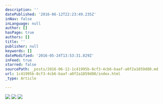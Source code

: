 ```yaml
---
description: ''
datePublished: '2016-06-12T22:23:49.235Z'
inNav: false
inLanguage: null
author: []
hasPage: true
authors: []
title: ''
publisher: null
keywords: []
dateModified: '2016-05-24T13:53:31.829Z'
inFeed: true
starred: false
sourcePath: _posts/2016-06-12-1c41995b-8cf3-4cb6-baaf-a0f2a1859d80.md
url: 1c41995b-8cf3-4cb6-baaf-a0f2a1859d80/index.html
_type: Article

---
```

![](https://s3-us-west-2.amazonaws.com/the-grid-img/p/7ccd7fb810a40e99e4df5ed49278981f7ca463cc.png)
![](https://the-grid-user-content.s3-us-west-2.amazonaws.com/6d2f37df-3715-4101-a953-fdcf08d85496.jpg)
![](https://the-grid-user-content.s3-us-west-2.amazonaws.com/0701e9bd-0d0d-42f0-a382-62236541c4f3.jpg)
